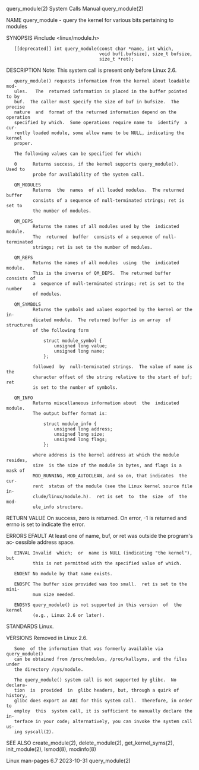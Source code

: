 query_module(2)               System Calls Manual              query_module(2)

NAME
       query_module - query the kernel for various bits pertaining to modules

SYNOPSIS
       #include <linux/module.h>

       [[deprecated]] int query_module(const char *name, int which,
                                       void buf[.bufsize], size_t bufsize,
                                       size_t *ret);

DESCRIPTION
       Note: This system call is present only before Linux 2.6.

       query_module() requests information from the kernel about loadable mod‐
       ules.   The  returned information is placed in the buffer pointed to by
       buf.  The caller must specify the size of buf in bufsize.  The  precise
       nature  and  format of the returned information depend on the operation
       specified by which.  Some operations require name to  identify  a  cur‐
       rently loaded module, some allow name to be NULL, indicating the kernel
       proper.

       The following values can be specified for which:

       0      Returns success, if the kernel supports query_module().  Used to
              probe for availability of the system call.

       QM_MODULES
              Returns  the  names  of all loaded modules.  The returned buffer
              consists of a sequence of null-terminated strings; ret is set to
              the number of modules.

       QM_DEPS
              Returns the names of all modules used by the  indicated  module.
              The  returned  buffer  consists of a sequence of null-terminated
              strings; ret is set to the number of modules.

       QM_REFS
              Returns the names of all modules  using  the  indicated  module.
              This is the inverse of QM_DEPS.  The returned buffer consists of
              a  sequence of null-terminated strings; ret is set to the number
              of modules.

       QM_SYMBOLS
              Returns the symbols and values exported by the kernel or the in‐
              dicated module.  The returned buffer is an array  of  structures
              of the following form

                  struct module_symbol {
                      unsigned long value;
                      unsigned long name;
                  };

              followed  by  null-terminated strings.  The value of name is the
              character offset of the string relative to the start of buf; ret
              is set to the number of symbols.

       QM_INFO
              Returns miscellaneous information about  the  indicated  module.
              The output buffer format is:

                  struct module_info {
                      unsigned long address;
                      unsigned long size;
                      unsigned long flags;
                  };

              where address is the kernel address at which the module resides,
              size  is the size of the module in bytes, and flags is a mask of
              MOD_RUNNING, MOD_AUTOCLEAN, and so on, that indicates  the  cur‐
              rent  status of the module (see the Linux kernel source file in‐
              clude/linux/module.h).  ret is set  to  the  size  of  the  mod‐
              ule_info structure.

RETURN VALUE
       On  success,  zero  is returned.  On error, -1 is returned and errno is
       set to indicate the error.

ERRORS
       EFAULT At least one of name, buf, or ret was outside the program's  ac‐
              cessible address space.

       EINVAL Invalid  which;  or  name is NULL (indicating "the kernel"), but
              this is not permitted with the specified value of which.

       ENOENT No module by that name exists.

       ENOSPC The buffer size provided was too small.  ret is set to the mini‐
              mum size needed.

       ENOSYS query_module() is not supported in this version  of  the  kernel
              (e.g., Linux 2.6 or later).

STANDARDS
       Linux.

VERSIONS
       Removed in Linux 2.6.

       Some  of the information that was formerly available via query_module()
       can be obtained from /proc/modules, /proc/kallsyms, and the files under
       the directory /sys/module.

       The query_module() system call is not supported by glibc.  No  declara‐
       tion  is  provided  in  glibc headers, but, through a quirk of history,
       glibc does export an ABI for this system call.  Therefore, in order  to
       employ  this  system call, it is sufficient to manually declare the in‐
       terface in your code; alternatively, you can invoke the system call us‐
       ing syscall(2).

SEE ALSO
       create_module(2), delete_module(2), get_kernel_syms(2), init_module(2),
       lsmod(8), modinfo(8)

Linux man-pages 6.7               2023-10-31                   query_module(2)
